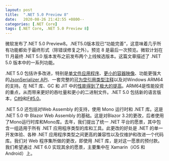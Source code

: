 ```yaml
---
layout: post
title:  ".NET 5.0 Preview 8"
date:   2020-08-26 21:42:55 +0800--
categories: [.NET Core]
tags: [.NET Core, .NET 5.0 Preview 8]  
---
```


微软发布了.NET 5.0 Preview8。.NET5.0版本现已“功能完善”，这意味着几乎所有功能都处于最终形式（除错误修复之外）。预览 8 是最后一次预览。微软计划在 11 月最终 .NET 5.0 版本发布之前发布两个上线候选版本。这篇文章描述了 .NET 5.0 版本中的一系列功能。

.NET 5.0 包括许多改进，特别是[单文件应用程序](https://github.com/dotnet/runtime/issues/36590)、[更小的容器映像](https://github.com/dotnet/dotnet-docker/issues/1814#issuecomment-625294750)、功能更强大的[JsonSerializer API](https://github.com/dotnet/runtime/issues/41313)、一套完整的[可为空引用类型注释](https://twitter.com/terrajobst/status/1296566363880742917)以及对Windows ARM64 的支持。在 NET 库、GC 和 JIT 中的[性能得到了极大的提高](https://devblogs.microsoft.com/dotnet/performance-improvements-in-net-5/)。ARM64是性能投资的重点，从而带来更好的吞吐量和更小的二进制文件。.NET 5.0 包括新的语言版本，[C#9](https://devblogs.microsoft.com/dotnet/welcome-to-c-9-0/)和[F#5.0](https://devblogs.microsoft.com/dotnet/f-5-and-f-tools-update-for-june/)。

.NET 5.0 还包括对Web Assembly 的支持，使用 Mono 运行时和 .NET 库。这是 .NET 5.0 中 Blazor Web Assembly 的基础。这是对Blazor 3.2的更改，后者使用了Mono运行时库和Mono库。去年，我们提出了统一 .NET 平台的愿景，其中包含一组适用于所有 .NET 应用程序类型的库和工具。此更改的好处是 .NET 的单一开发体验、各种 .NET 应用程序类型之间更高的兼容性以及仅维护和改进一个代码库。我们对 Web 程序集所做的更改，即使用 .NET 库，是对这一愿景的预付款。我们希望通过 .NET 6.0 实现其余的愿景，主要集中在 Xamarin（iOS 和 Android）上。
